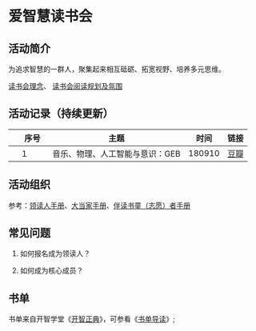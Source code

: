 # 爱智慧读书会
## 活动简介
为追求智慧的一群人，聚集起来相互砥砺、拓宽视野、培养多元思维。

[读书会理念](https://github.com/WangYuBo/fallin-wisdom-reading-club/blob/master/doc/why.md)、
[读书会阅读规划及氛围](https://github.com/WangYuBo/fallin-wisdom-reading-club/blob/master/doc/fallin-wisedom-reading-club-plan.md)


## 活动记录（持续更新）
| 　序号　| 主题 | 时间 |链接  |
| -- | -- | --| -- |
|　１　|  音乐、物理、人工智能与意识：GEB   |  180910 |  [豆瓣](https://www.douban.com/event/31006743/)  |



## 活动组织

参考：[领读人手册]()、[大当家手册]()、[伴读书童（志愿）者手册]()

## 常见问题
1. 如何报名成为领读人？

2. 如何成为核心成员？


## 书单
书单来自开智学堂《[开智正典]()》，可参看《[书单导读](https://mp.weixin.qq.com/s?__biz=MzA4ODM4ODQ3MQ==&mid=400064046&idx=1&sn=a138f459257a14f03f967af8d6160df2#rd)》;
